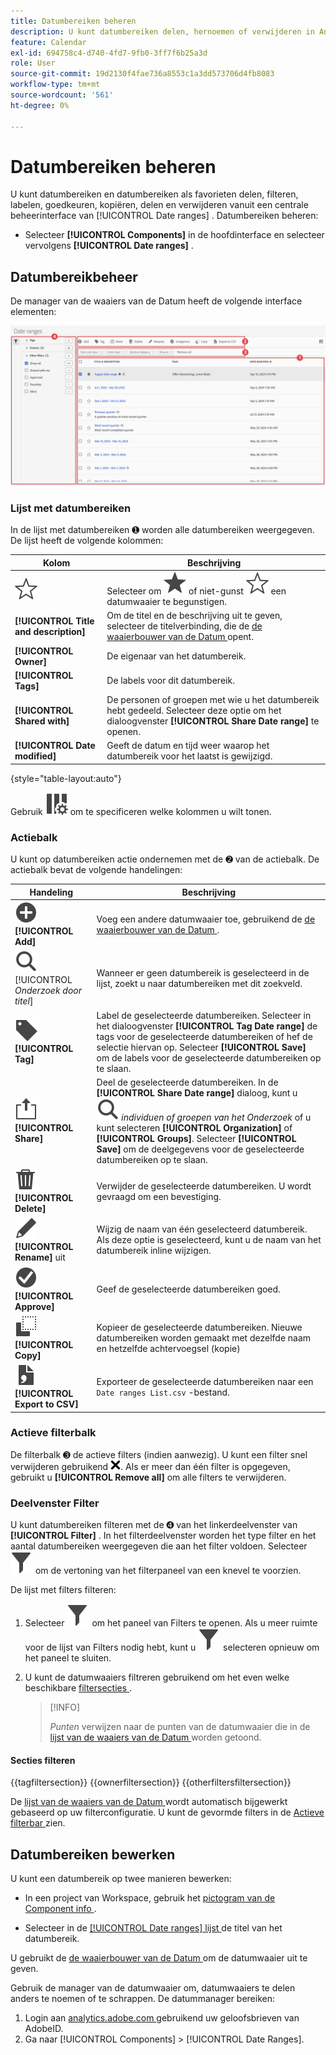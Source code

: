 ```yaml
---
title: Datumbereiken beheren
description: U kunt datumbereiken delen, hernoemen of verwijderen in Analysis Workspace.
feature: Calendar
exl-id: 694758c4-d740-4fd7-9fb0-3ff7f6b25a3d
role: User
source-git-commit: 19d2130f4fae736a8553c1a3dd573706d4fb8083
workflow-type: tm+mt
source-wordcount: '561'
ht-degree: 0%

---
```


# Datumbereiken beheren


U kunt datumbereiken en datumbereiken als favorieten delen, filteren, labelen, goedkeuren, kopiëren, delen en verwijderen vanuit een centrale beheerinterface van [!UICONTROL Date ranges] . Datumbereiken beheren:

* Selecteer **[!UICONTROL Components]** in de hoofdinterface en selecteer vervolgens **[!UICONTROL Date ranges]** .


## Datumbereikbeheer

De manager van de waaiers van de Datum heeft de volgende interface elementen:

![ de waaiers van de Datum interface ](assets/date-ranges-manager.png)

### Lijst met datumbereiken

In de lijst met datumbereiken ➊ worden alle datumbereiken weergegeven. De lijst heeft de volgende kolommen:

| Kolom | Beschrijving |
| --- | --- | 
| ![ StarOutline ](/help/assets/icons/StarOutline.svg) | Selecteer om ![ Ster ](/help/assets/icons/Star.svg) of niet-gunst ![ StarOutline ](/help/assets/icons/StarOutline.svg) een datumwaaier te begunstigen. |
| **[!UICONTROL Title and description]** | Om de titel en de beschrijving uit te geven, selecteer de titelverbinding, die de [ de waaierbouwer van de Datum ](/help/components/date-ranges/create.md#date-range-builder) opent. |
| **[!UICONTROL Owner]** | De eigenaar van het datumbereik. |
| **[!UICONTROL Tags]** | De labels voor dit datumbereik. |
| **[!UICONTROL Shared with]** | De personen of groepen met wie u het datumbereik hebt gedeeld. Selecteer deze optie om het dialoogvenster **[!UICONTROL Share Date range]** te openen. |
| **[!UICONTROL Date modified]** | Geeft de datum en tijd weer waarop het datumbereik voor het laatst is gewijzigd. |

{style="table-layout:auto"}

Gebruik ![ ColumnSetting ](/help/assets/icons/ColumnSetting.svg) om te specificeren welke kolommen u wilt tonen.

### Actiebalk

U kunt op datumbereiken actie ondernemen met de ➋ van de actiebalk. De actiebalk bevat de volgende handelingen:

| Handeling | Beschrijving |
|---|---|
| ![ AddCircle ](/help/assets/icons/AddCircle.svg) **[!UICONTROL Add]** | Voeg een andere datumwaaier toe, gebruikend de [ de waaierbouwer van de Datum ](create.md#date-range-builder). |
| ![ Onderzoek ](/help/assets/icons/Search.svg) [!UICONTROL *Onderzoek door titel*] | Wanneer er geen datumbereik is geselecteerd in de lijst, zoekt u naar datumbereiken met dit zoekveld. |
| ![ Etiket ](/help/assets/icons/Label.svg) **[!UICONTROL Tag]** | Label de geselecteerde datumbereiken. Selecteer in het dialoogvenster **[!UICONTROL Tag Date range]** de tags voor de geselecteerde datumbereiken of hef de selectie hiervan op. Selecteer **[!UICONTROL Save]** om de labels voor de geselecteerde datumbereiken op te slaan. |
| ![ Aandeel ](/help/assets/icons/ShareLight.svg) **[!UICONTROL Share]** | Deel de geselecteerde datumbereiken. In de **[!UICONTROL Share Date range]** dialoog, kunt u ![ Onderzoek ](/help/assets/icons/Search.svg) *individuen of groepen van het Onderzoek* of u kunt selecteren **[!UICONTROL Organization]** of **[!UICONTROL Groups]**. Selecteer **[!UICONTROL Save]** om de deelgegevens voor de geselecteerde datumbereiken op te slaan. |
| ![ Schrapping ](/help/assets/icons/Delete.svg) **[!UICONTROL Delete]** | Verwijder de geselecteerde datumbereiken. U wordt gevraagd om een bevestiging. |
| ![ geef ](/help/assets/icons/Edit.svg) **[!UICONTROL Rename]** uit | Wijzig de naam van één geselecteerd datumbereik. Als deze optie is geselecteerd, kunt u de naam van het datumbereik inline wijzigen. |
| ![ CheckmarkCircle ](/help/assets/icons/CheckmarkCircle.svg) **[!UICONTROL Approve]** | Geef de geselecteerde datumbereiken goed. |
| ![ Exemplaar ](/help/assets/icons/Copy.svg) **[!UICONTROL Copy]** | Kopieer de geselecteerde datumbereiken. Nieuwe datumbereiken worden gemaakt met dezelfde naam en hetzelfde achtervoegsel (kopie) |
| ![ FileCSV ](/help/assets/icons/FileCSV.svg) **[!UICONTROL Export to CSV]** | Exporteer de geselecteerde datumbereiken naar een `Date ranges List.csv` -bestand. |

### Actieve filterbalk

De filterbalk ➌ de actieve filters (indien aanwezig). U kunt een filter snel verwijderen gebruikend ![ CrossSize75 ](/help/assets/icons/CrossSize75.svg). Als er meer dan één filter is opgegeven, gebruikt u **[!UICONTROL Remove all]** om alle filters te verwijderen.

### Deelvenster Filter

U kunt datumbereiken filteren met de ➍ van het linkerdeelvenster van **[!UICONTROL Filter]** . In het filterdeelvenster worden het type filter en het aantal datumbereiken weergegeven die aan het filter voldoen. Selecteer ![ Filter ](/help/assets/icons/Filter.svg) om de vertoning van het filterpaneel van een knevel te voorzien.

De lijst met filters filteren:

1. Selecteer ![ Filter ](/help/assets/icons/Filter.svg) om het paneel van Filters te openen. Als u meer ruimte voor de lijst van Filters nodig hebt, kunt u ![ Filter ](/help/assets/icons/Filter.svg) selecteren opnieuw om het paneel te sluiten.
1. U kunt de datumwaaiers filtreren gebruikend om het even welke beschikbare [ filtersecties ](#filter-sections).

   >[!INFO]
   >
   >*Punten* verwijzen naar de punten van de datumwaaier die in de [ lijst van de waaiers van de Datum ](#date-ranges-list) worden getoond.
   > 

#### Secties filteren

{{tagfiltersection}}
{{ownerfiltersection}}
{{otherfiltersfiltersection}}


De [ lijst van de waaiers van de Datum ](#date-ranges-list) wordt automatisch bijgewerkt gebaseerd op uw filterconfiguratie. U kunt de gevormde filters in de [ Actieve filterbar ](#active-filter-bar) zien.


## Datumbereiken bewerken

U kunt een datumbereik op twee manieren bewerken:

* In een project van Workspace, gebruik het [ pictogram van de Component info ](/help/components/use-components-in-workspace.md#component-info).

* Selecteer in de [[!UICONTROL Date ranges] lijst ](#date-ranges-list) de titel van het datumbereik.

U gebruikt de [ de waaierbouwer van de Datum ](/help/components/date-ranges/create.md#date-range-builder) om de datumwaaier uit te geven.




Gebruik de manager van de datumwaaier om, datumwaaiers te delen anders te noemen of te schrappen. De datummanager bereiken:

1. Login aan [ analytics.adobe.com ](https://analytics.adobe.com) gebruikend uw geloofsbrieven van AdobeID.
1. Ga naar [!UICONTROL Components] > [!UICONTROL Date Ranges].


<!--

## Interface

![Date Ranges with Example range highlighted.](../assets/date-range-ui.png)

The date range manager includes the following options:

* **Add**: Create a new date range. See [create a date range](create.md) for more information.
* **Search by title**: Search for a date range by title. Results are filtered based on text entered here.
* **Filter**: Filter date ranges using the left column. You can filter by custom tag, owner, created by you, your favorites, approved, or shared with you. You can also search for desired filters.
* **Favorite**: Click the ![star](../assets/star.png) icon next to a date range to add it to your favorites.
* **Customize columns**: Click the ![columns](../assets/columns.png) icon to show or hide columns in the date range manager.

Click the checkbox next to one or more date ranges for more options.

* **Tag**: Apply a tag to all selected date ranges. Tags help you organize date ranges, and let you filter them using the left column.
* **Share**: Share a date range to other Experience Cloud users. If you are a product administrator, you can also share to the entire organization or groups. Date ranges that are shared to other users in your organization include a ![shared](../assets/shared.png) icon next to the title.
* **Delete**: Permanently delete the selected date range(s).
* **Rename**: If a single date range is selected, you can change its title.
* **Approve**: If you are a product admin, you can add a stamp of approval to a date range. Approved date ranges inform users in your organization that they are 'official', differentiating them from date ranges created by other users in your organization. Approved date ranges include a ![approved](../assets/approved.png) icon next to the title.
* **Unapprove**: If you are a product admin and select a date range that is already approved, you can unapprove it.
* **Copy**: Create a copy of the selected date range(s). Copying date ranges appends `(Copy)` to the end of the title of the newly copied date range(s).
* **Export to CSV**: Exports all selected date ranges into a CSV file. Columns in the resulting CSV file include all visible columns in the date range manager.
-->